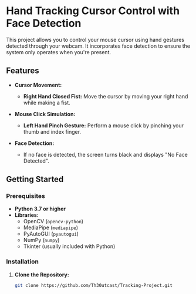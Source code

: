 # Hand Tracking Cursor Control with Face Detection

This project allows you to control your mouse cursor using hand gestures detected through your webcam. It incorporates face detection to ensure the system only operates when you're present.

## **Features**

- **Cursor Movement:**

  - **Right Hand Closed Fist:** Move the cursor by moving your right hand while making a fist.

- **Mouse Click Simulation:**

  - **Left Hand Pinch Gesture:** Perform a mouse click by pinching your thumb and index finger.

- **Face Detection:**
  - If no face is detected, the screen turns black and displays "No Face Detected".

## **Getting Started**

### **Prerequisites**

- **Python 3.7 or higher**
- **Libraries:**
  - OpenCV (`opencv-python`)
  - MediaPipe (`mediapipe`)
  - PyAutoGUI (`pyautogui`)
  - NumPy (`numpy`)
  - Tkinter (usually included with Python)

### **Installation**

1. **Clone the Repository:**

   ```bash
   git clone https://github.com/Th30utcast/Tracking-Project.git
   ```
